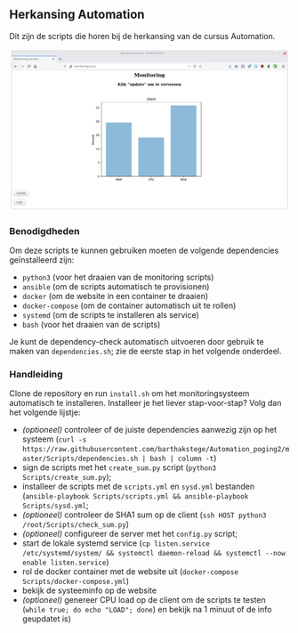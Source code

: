 ## Herkansing Automation
Dit zijn de scripts die horen bij de herkansing van de cursus Automation.

![Screenshot](automation2.png)

### Benodigdheden
Om deze scripts te kunnen gebruiken moeten de volgende dependencies geïnstalleerd zijn:

* ```python3``` (voor het draaien van de monitoring scripts)
* ```ansible``` (om de scripts automatisch te provisionen)
* ```docker``` (om de website in een container te draaien)
* ```docker-compose``` (om de container automatisch uit te rollen)
* ```systemd``` (om de scripts te installeren als service)
* ```bash``` (voor het draaien van de scripts)

Je kunt de dependency-check automatisch uitvoeren door gebruik te maken van ```dependencies.sh```; zie de eerste stap in het volgende onderdeel.

### Handleiding
Clone de repository en run ```install.sh``` om het monitoringsysteem automatisch te installeren. Installeer je het liever stap-voor-stap? Volg dan het volgende lijstje:

* _(optioneel)_ controleer of de juiste dependencies aanwezig zijn op het systeem (```curl -s https://raw.githubusercontent.com/barthakstege/Automation_poging2/master/Scripts/dependencies.sh | bash | column -t```)
* sign de scripts met het ```create_sum.py``` script (```python3 Scripts/create_sum.py```);
* installeer de scripts met de ```scripts.yml``` en ```sysd.yml``` bestanden (```ansible-playbook Scripts/scripts.yml && ansible-playbook Scripts/sysd.yml```;
* _(optioneel)_ controleer de SHA1 sum op de client (```ssh HOST python3 /root/Scripts/check_sum.py```)
* _(optioneel)_ configureer de server met het ```config.py``` script;
* start de lokale systemd service (```cp listen.service /etc/systemd/system/ && systemctl daemon-reload && systemctl --now enable listen.service```)
* rol de docker container met de website uit (```docker-compose Scripts/docker-compose.yml```)
* bekijk de systeeminfo op de website
* _(optioneel)_ genereer CPU load op de client om de scripts te testen (```while true; do echo "LOAD"; done```) en bekijk na 1 minuut of de info geupdatet is)

